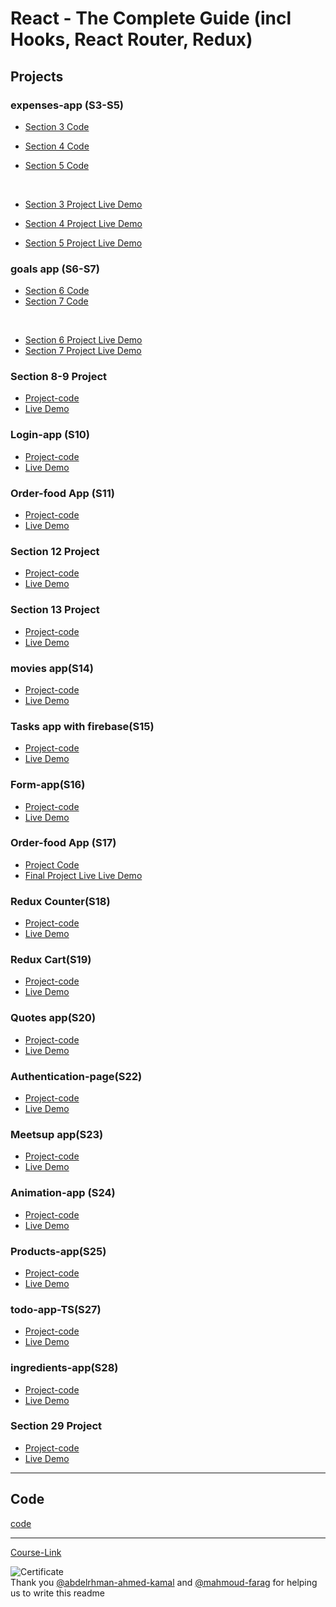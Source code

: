 # React - The Complete Guide (incl Hooks, React Router, Redux)

## Projects

### expenses-app (S3-S5)

- [Section 3 Code](./Projects/Expenses-app/S03-project)
- [Section 4 Code](./Projects/Expenses-app/S04-project/)
- [Section 5 Code](./Projects/Expenses-app/S05-project/)

  <br/>

- [Section 3 Project Live Demo](https://sayed-react-first-site.netlify.app/)
- [Section 4 Project Live Demo](https://sayed-react-first-site-update-one.netlify.app/)
- [Section 5 Project Live Demo](https://sayed-firrst-site-part3-react.vercel.app/)

### goals app (S6-S7)

- [Section 6 Code](./Projects/goals-app/S06-project/)
- [Section 7 Code](./Projects/goals-app/S07-project/)

<br/>

- [Section 6 Project Live Demo](https://sayed-style-comp-react-app.netlify.app/)
- [Section 7 Project Live Demo](https://sayed-debug-react-app.netlify.app/)

### Section 8-9 Project

- [Project-code](./Projects/section-8-9-project)
- [Live Demo](https://sayed-react-user-age-app.netlify.app/)

### Login-app (S10)

- [Project-code](./Projects/Login-app-s10/)
- [Live Demo](https://sayed-form-app-react.netlify.app/)

### Order-food App (S11)

- [Project-code](./Projects/order-food-app/S11-project/)
- [Live Demo](https://sayed-react-meals.vercel.app/)

### Section 12 Project

- [Project-code](./Projects/S12-project)
- [Live Demo](https://sayed-react-behind.netlify.app/)

### Section 13 Project

- [Project-code](./Projects/S13-project)
- [Live Demo](https://sayed-react-class-based.netlify.app/)

### movies app(S14)

- [Project-code](./Projects/movies-app)
- [Live Demo](https://sayed-react-http.netlify.app/)

### Tasks app with firebase(S15)

- [Project-code](./Projects/task-app-firbase/)
- [Live Demo](https://sayed-react-firebase.netlify.app/)

### Form-app(S16)

- [Project-code](./Projects/form-app)
- [Live Demo]()

### Order-food App (S17)

- [Project Code](./Projects/order-food-app/S17-project/)
- [Final Project Live Live Demo]()

### Redux Counter(S18)

- [Project-code](./Projects/redux-counter)
- [Live Demo]()

### Redux Cart(S19)

- [Project-code](./Projects/redux-cart)
- [Live Demo]()

### Quotes app(S20)

- [Project-code](./Projects/quotes-app)
- [Live Demo]()

### Authentication-page(S22)

- [Project-code](./Projects/Authentication-page)
- [Live Demo]()

### Meetsup app(S23)

- [Project-code](./Projects/meetsup-app)
- [Live Demo]()

### Animation-app (S24)

- [Project-code](./Projects/animation-app)
- [Live Demo]()

### Products-app(S25)

- [Project-code](./Projects/Products-app)
- [Live Demo]()

### todo-app-TS(S27)

- [Project-code](./Projects/todo-app-TS)
- [Live Demo]()

### ingredients-app(S28)

- [Project-code](./Projects/ingredients-app/)
- [Live Demo]()

### Section 29 Project

- [Project-code](./Projects/Section-29/)
- [Live Demo]()

---

## Code

[code](Code)

---

[Course-Link](https://www.udemy.com/course/react-the-complete-guide-incl-redux/)<br>

![Certificate](https://via.placeholder.com/468x300?text=Certificate+Here)
<br>
Thank you [@abdelrhman-ahmed-kamal](https://github.com/Abdelrhman-ahmed-kamal) and [@mahmoud-farag](https://github.com/mahmoud-farag) for helping us to write this readme
